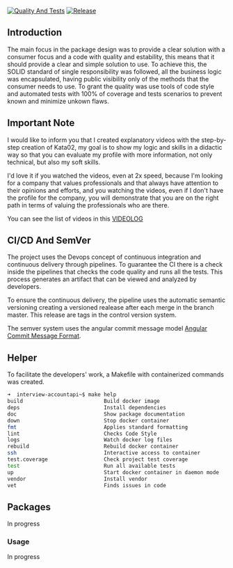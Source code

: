 [![Quality And Tests](https://github.com/jmsilvadev/cycloid/actions/workflows/pull-requests.yml/badge.svg)](https://github.com/jmsilvadev/cycloid/actions/workflows/pull-requests.yml)
[![Release](https://github.com/jmsilvadev/cycloid/actions/workflows/release.yml/badge.svg?branch=master)](https://github.com/jmsilvadev/cycloid/actions/workflows/release.yml)

## Introduction

The main focus in the package design was to provide a clear solution with a consumer focus and a code with quality and estability, this means that it should provide a clear and simple solution to use. To achieve this, the SOLID standard of single responsibility was followed, all the business logic was encapsulated, having public visibility only of the methods that the consumer needs to use. To grant the quality was use tools of code style and automated tests with 100% of coverage and tests scenarios to prevent known and minimize unkown flaws.

## Important Note

I would like to inform you that I created explanatory videos with the step-by-step creation of Kata02, my goal is to show my logic and skills in a didactic way so that you can evaluate my profile with more information, not only technical, but also my soft skills.

I'd love it if you watched the videos, even at 2x speed, because I'm looking for a company that values ​​professionals and that always have attention to their opinions and efforts, and you watching the videos, even if I don't have the profile for the company, you will demonstrate that you are on the right path in terms of valuing the professionals who are there.

You can see the list of videos in this [VIDEOLOG](VIDEOS.md)

## CI/CD And SemVer

The project uses the Devops concept of continuous integration and continuous delivery through pipelines. To guarantee the CI there is a check inside the pipelines that checks the code quality and runs all the tests. This process generates an artifact that can be viewed and analyzed by developers.

To ensure the continuous delivery, the pipeline uses the automatic semantic versioning creating a versioned realease after each merge in the branch master. This release are tags in the control version system.

The semver system uses the angular commit message model [Angular Commit Message Format](https://github.com/angular/angular/blob/master/CONTRIBUTING.md#-commit-message-format).

## Helper

To facilitate the developers' work, a Makefile with containerized commands was created.

```bash
➜  interview-accountapi~$ make help
build                          Build docker image
deps                           Install dependencies
doc                            Show package documentation
down                           Stop docker container
fmt                            Applies standard formatting
lint                           Checks Code Style
logs                           Watch docker log files
rebuild                        Rebuild docker container
ssh                            Interactive access to container
test.coverage                  Check project test coverage
test                           Run all available tests
up                             Start docker container in daemon mode
vendor                         Install vendor
vet                            Finds issues in code

```

## Packages

In progress

### Usage

In progress
